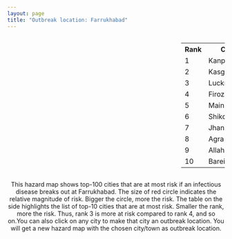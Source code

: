 ```yaml
---
layout: page
title: "Outbreak location: Farrukhabad"
---
```

<div style="width: 100%; overflow: auto;">
<div style="width: 75%; float: left;">
<div id="mapid">
<script src="https://buda-magenta.github.io/hazard_map/load_map.js"></script>

<script>
var marker_outbreak = L.marker([27.437194, 79.489129],{"autoPan": true}).addTo(map); marker_outbreak.bindTooltip("Farrukhabad").openTooltip();

var circle_1 = L.circle([26.460914, 80.321759], {"pane": "markerPane", "color": "red", "fill": true, "fillOpacity": 0.2, "fillRule": "evenodd", "lineCap": "round", "lineJoin": "round", "opacity": 1.0, "radius": 151957, "stroke": true, "weight": 3}).addTo(map);
circle_1.bindTooltip("Kanpur<br>rank: 1<br>hazard index: 0.151958")
circle_1.bindPopup('<a href="https://buda-magenta.github.io/hazard_map/Kanpur">Kanpur</a>')

var circle_2 = L.circle([27.883846, 78.634890], {"pane": "markerPane", "color": "red", "fill": true, "fillOpacity": 0.2, "fillRule": "evenodd", "lineCap": "round", "lineJoin": "round", "opacity": 1.0, "radius": 103191, "stroke": true, "weight": 3}).addTo(map);
circle_2.bindTooltip("Kasganj<br>rank: 2<br>hazard index: 0.103191")
circle_2.bindPopup('<a href="https://buda-magenta.github.io/hazard_map/Kasganj">Kasganj</a>')

var circle_3 = L.circle([26.838100, 80.934600], {"pane": "markerPane", "color": "red", "fill": true, "fillOpacity": 0.2, "fillRule": "evenodd", "lineCap": "round", "lineJoin": "round", "opacity": 1.0, "radius": 20962, "stroke": true, "weight": 3}).addTo(map);
circle_3.bindTooltip("Lucknow<br>rank: 3<br>hazard index: 0.020962")
circle_3.bindPopup('<a href="https://buda-magenta.github.io/hazard_map/Lucknow">Lucknow</a>')

var circle_4 = L.circle([27.177366, 78.389912], {"pane": "markerPane", "color": "red", "fill": true, "fillOpacity": 0.2, "fillRule": "evenodd", "lineCap": "round", "lineJoin": "round", "opacity": 1.0, "radius": 19058, "stroke": true, "weight": 3}).addTo(map);
circle_4.bindTooltip("Firozabad<br>rank: 4<br>hazard index: 0.019059")
circle_4.bindPopup('<a href="https://buda-magenta.github.io/hazard_map/Firozabad">Firozabad</a>')

var circle_5 = L.circle([27.209822, 79.048137], {"pane": "markerPane", "color": "red", "fill": true, "fillOpacity": 0.2, "fillRule": "evenodd", "lineCap": "round", "lineJoin": "round", "opacity": 1.0, "radius": 10202, "stroke": true, "weight": 3}).addTo(map);
circle_5.bindTooltip("Mainpuri<br>rank: 5<br>hazard index: 0.010203")
circle_5.bindPopup('<a href="https://buda-magenta.github.io/hazard_map/Mainpuri">Mainpuri</a>')

var circle_6 = L.circle([27.036604, 78.651436], {"pane": "markerPane", "color": "red", "fill": true, "fillOpacity": 0.2, "fillRule": "evenodd", "lineCap": "round", "lineJoin": "round", "opacity": 1.0, "radius": 9414, "stroke": true, "weight": 3}).addTo(map);
circle_6.bindTooltip("Shikohabad<br>rank: 6<br>hazard index: 0.009415")
circle_6.bindPopup('<a href="https://buda-magenta.github.io/hazard_map/Shikohabad">Shikohabad</a>')

var circle_7 = L.circle([25.531031, 78.652689], {"pane": "markerPane", "color": "red", "fill": true, "fillOpacity": 0.2, "fillRule": "evenodd", "lineCap": "round", "lineJoin": "round", "opacity": 1.0, "radius": 7721, "stroke": true, "weight": 3}).addTo(map);
circle_7.bindTooltip("Jhansi<br>rank: 7<br>hazard index: 0.007721")
circle_7.bindPopup('<a href="https://buda-magenta.github.io/hazard_map/Jhansi">Jhansi</a>')

var circle_8 = L.circle([27.175255, 78.009816], {"pane": "markerPane", "color": "red", "fill": true, "fillOpacity": 0.2, "fillRule": "evenodd", "lineCap": "round", "lineJoin": "round", "opacity": 1.0, "radius": 6424, "stroke": true, "weight": 3}).addTo(map);
circle_8.bindTooltip("Agra<br>rank: 8<br>hazard index: 0.006424")
circle_8.bindPopup('<a href="https://buda-magenta.github.io/hazard_map/Agra">Agra</a>')

var circle_9 = L.circle([25.438130, 81.833800], {"pane": "markerPane", "color": "red", "fill": true, "fillOpacity": 0.2, "fillRule": "evenodd", "lineCap": "round", "lineJoin": "round", "opacity": 1.0, "radius": 6026, "stroke": true, "weight": 3}).addTo(map);
circle_9.bindTooltip("Allahabad<br>rank: 9<br>hazard index: 0.006026")
circle_9.bindPopup('<a href="https://buda-magenta.github.io/hazard_map/Allahabad">Allahabad</a>')

var circle_10 = L.circle([28.457876, 79.405571], {"pane": "markerPane", "color": "red", "fill": true, "fillOpacity": 0.2, "fillRule": "evenodd", "lineCap": "round", "lineJoin": "round", "opacity": 1.0, "radius": 5954, "stroke": true, "weight": 3}).addTo(map);
circle_10.bindTooltip("Bareilly<br>rank: 10<br>hazard index: 0.005954")
circle_10.bindPopup('<a href="https://buda-magenta.github.io/hazard_map/Bareilly">Bareilly</a>')

var circle_11 = L.circle([28.651718, 77.221939], {"pane": "markerPane", "color": "red", "fill": true, "fillOpacity": 0.2, "fillRule": "evenodd", "lineCap": "round", "lineJoin": "round", "opacity": 1.0, "radius": 5758, "stroke": true, "weight": 3}).addTo(map);
circle_11.bindTooltip("Delhi<br>rank: 11<br>hazard index: 0.005759")
circle_11.bindPopup('<a href="https://buda-magenta.github.io/hazard_map/Delhi">Delhi</a>')

var circle_12 = L.circle([24.700385, 78.518668], {"pane": "markerPane", "color": "red", "fill": true, "fillOpacity": 0.2, "fillRule": "evenodd", "lineCap": "round", "lineJoin": "round", "opacity": 1.0, "radius": 5280, "stroke": true, "weight": 3}).addTo(map);
circle_12.bindTooltip("Lalitpur<br>rank: 12<br>hazard index: 0.005280")
circle_12.bindPopup('<a href="https://buda-magenta.github.io/hazard_map/Lalitpur">Lalitpur</a>')

var circle_13 = L.circle([27.633333, 77.583333], {"pane": "markerPane", "color": "red", "fill": true, "fillOpacity": 0.2, "fillRule": "evenodd", "lineCap": "round", "lineJoin": "round", "opacity": 1.0, "radius": 4802, "stroke": true, "weight": 3}).addTo(map);
circle_13.bindTooltip("Mathura<br>rank: 13<br>hazard index: 0.004802")
circle_13.bindPopup('<a href="https://buda-magenta.github.io/hazard_map/Mathura">Mathura</a>')

var circle_14 = L.circle([26.203725, 78.157363], {"pane": "markerPane", "color": "red", "fill": true, "fillOpacity": 0.2, "fillRule": "evenodd", "lineCap": "round", "lineJoin": "round", "opacity": 1.0, "radius": 3981, "stroke": true, "weight": 3}).addTo(map);
circle_14.bindTooltip("Gwalior<br>rank: 14<br>hazard index: 0.003981")
circle_14.bindPopup('<a href="https://buda-magenta.github.io/hazard_map/Gwalior">Gwalior</a>')

var circle_15 = L.circle([28.863842, 78.805778], {"pane": "markerPane", "color": "red", "fill": true, "fillOpacity": 0.2, "fillRule": "evenodd", "lineCap": "round", "lineJoin": "round", "opacity": 1.0, "radius": 3362, "stroke": true, "weight": 3}).addTo(map);
circle_15.bindTooltip("Moradabad<br>rank: 15<br>hazard index: 0.003363")
circle_15.bindPopup('<a href="https://buda-magenta.github.io/hazard_map/Moradabad">Moradabad</a>')

var circle_16 = L.circle([27.876990, 78.137290], {"pane": "markerPane", "color": "red", "fill": true, "fillOpacity": 0.2, "fillRule": "evenodd", "lineCap": "round", "lineJoin": "round", "opacity": 1.0, "radius": 3346, "stroke": true, "weight": 3}).addTo(map);
circle_16.bindTooltip("Aligarh<br>rank: 16<br>hazard index: 0.003347")
circle_16.bindPopup('<a href="https://buda-magenta.github.io/hazard_map/Aligarh">Aligarh</a>')

var circle_17 = L.circle([25.335649, 83.007629], {"pane": "markerPane", "color": "red", "fill": true, "fillOpacity": 0.2, "fillRule": "evenodd", "lineCap": "round", "lineJoin": "round", "opacity": 1.0, "radius": 2730, "stroke": true, "weight": 3}).addTo(map);
circle_17.bindTooltip("Varanasi<br>rank: 17<br>hazard index: 0.002730")
circle_17.bindPopup('<a href="https://buda-magenta.github.io/hazard_map/Varanasi">Varanasi</a>')

var circle_18 = L.circle([28.495208, 80.107541], {"pane": "markerPane", "color": "red", "fill": true, "fillOpacity": 0.2, "fillRule": "evenodd", "lineCap": "round", "lineJoin": "round", "opacity": 1.0, "radius": 1952, "stroke": true, "weight": 3}).addTo(map);
circle_18.bindTooltip("Pilibhit<br>rank: 18<br>hazard index: 0.001953")
circle_18.bindPopup('<a href="https://buda-magenta.github.io/hazard_map/Pilibhit">Pilibhit</a>')

var circle_19 = L.circle([27.573243, 78.111739], {"pane": "markerPane", "color": "red", "fill": true, "fillOpacity": 0.2, "fillRule": "evenodd", "lineCap": "round", "lineJoin": "round", "opacity": 1.0, "radius": 1889, "stroke": true, "weight": 3}).addTo(map);
circle_19.bindTooltip("Hathras<br>rank: 19<br>hazard index: 0.001889")
circle_19.bindPopup('<a href="https://buda-magenta.github.io/hazard_map/Hathras">Hathras</a>')

var circle_20 = L.circle([26.575504, 80.613762], {"pane": "markerPane", "color": "red", "fill": true, "fillOpacity": 0.2, "fillRule": "evenodd", "lineCap": "round", "lineJoin": "round", "opacity": 1.0, "radius": 1771, "stroke": true, "weight": 3}).addTo(map);
circle_20.bindTooltip("Unnao<br>rank: 20<br>hazard index: 0.001771")
circle_20.bindPopup('<a href="https://buda-magenta.github.io/hazard_map/Unnao">Unnao</a>')

var circle_21 = L.circle([27.733696, 81.477321], {"pane": "markerPane", "color": "red", "fill": true, "fillOpacity": 0.2, "fillRule": "evenodd", "lineCap": "round", "lineJoin": "round", "opacity": 1.0, "radius": 1587, "stroke": true, "weight": 3}).addTo(map);
circle_21.bindTooltip("Bahraich<br>rank: 21<br>hazard index: 0.001587")
circle_21.bindPopup('<a href="https://buda-magenta.github.io/hazard_map/Bahraich">Bahraich</a>')

var circle_22 = L.circle([29.214460, 79.527918], {"pane": "markerPane", "color": "red", "fill": true, "fillOpacity": 0.2, "fillRule": "evenodd", "lineCap": "round", "lineJoin": "round", "opacity": 1.0, "radius": 1433, "stroke": true, "weight": 3}).addTo(map);
circle_22.bindTooltip("Haldwani<br>rank: 22<br>hazard index: 0.001433")
circle_22.bindPopup('<a href="https://buda-magenta.github.io/hazard_map/Haldwani">Haldwani</a>')

var circle_23 = L.circle([25.609324, 85.123525], {"pane": "markerPane", "color": "red", "fill": true, "fillOpacity": 0.2, "fillRule": "evenodd", "lineCap": "round", "lineJoin": "round", "opacity": 1.0, "radius": 1396, "stroke": true, "weight": 3}).addTo(map);
circle_23.bindTooltip("Patna<br>rank: 23<br>hazard index: 0.001397")
circle_23.bindPopup('<a href="https://buda-magenta.github.io/hazard_map/Patna">Patna</a>')

var circle_24 = L.circle([27.504639, 80.829466], {"pane": "markerPane", "color": "red", "fill": true, "fillOpacity": 0.2, "fillRule": "evenodd", "lineCap": "round", "lineJoin": "round", "opacity": 1.0, "radius": 1248, "stroke": true, "weight": 3}).addTo(map);
circle_24.bindTooltip("Sitapur<br>rank: 24<br>hazard index: 0.001248")
circle_24.bindPopup('<a href="https://buda-magenta.github.io/hazard_map/Sitapur">Sitapur</a>')

var circle_25 = L.circle([27.912633, 79.746563], {"pane": "markerPane", "color": "red", "fill": true, "fillOpacity": 0.2, "fillRule": "evenodd", "lineCap": "round", "lineJoin": "round", "opacity": 1.0, "radius": 1239, "stroke": true, "weight": 3}).addTo(map);
circle_25.bindTooltip("Shahjahanpur<br>rank: 25<br>hazard index: 0.001239")
circle_25.bindPopup('<a href="https://buda-magenta.github.io/hazard_map/Shahjahanpur">Shahjahanpur</a>')

var circle_26 = L.circle([28.794068, 79.185930], {"pane": "markerPane", "color": "red", "fill": true, "fillOpacity": 0.2, "fillRule": "evenodd", "lineCap": "round", "lineJoin": "round", "opacity": 1.0, "radius": 1229, "stroke": true, "weight": 3}).addTo(map);
circle_26.bindTooltip("Rampur<br>rank: 26<br>hazard index: 0.001229")
circle_26.bindPopup('<a href="https://buda-magenta.github.io/hazard_map/Rampur">Rampur</a>')

var circle_27 = L.circle([25.476300, 80.339500], {"pane": "markerPane", "color": "red", "fill": true, "fillOpacity": 0.2, "fillRule": "evenodd", "lineCap": "round", "lineJoin": "round", "opacity": 1.0, "radius": 1194, "stroke": true, "weight": 3}).addTo(map);
circle_27.bindTooltip("Banda<br>rank: 27<br>hazard index: 0.001194")
circle_27.bindPopup('<a href="https://buda-magenta.github.io/hazard_map/Banda">Banda</a>')

var circle_28 = L.circle([27.265212, 77.369126], {"pane": "markerPane", "color": "red", "fill": true, "fillOpacity": 0.2, "fillRule": "evenodd", "lineCap": "round", "lineJoin": "round", "opacity": 1.0, "radius": 1193, "stroke": true, "weight": 3}).addTo(map);
circle_28.bindTooltip("Bharatpur<br>rank: 28<br>hazard index: 0.001194")
circle_28.bindPopup('<a href="https://buda-magenta.github.io/hazard_map/Bharatpur">Bharatpur</a>')

var circle_29 = L.circle([28.969640, 79.379747], {"pane": "markerPane", "color": "red", "fill": true, "fillOpacity": 0.2, "fillRule": "evenodd", "lineCap": "round", "lineJoin": "round", "opacity": 1.0, "radius": 1075, "stroke": true, "weight": 3}).addTo(map);
circle_29.bindTooltip("Rudrapur City<br>rank: 29<br>hazard index: 0.001076")
circle_29.bindPopup('<a href="https://buda-magenta.github.io/hazard_map/Rudrapur_City">Rudrapur City</a>')

var circle_30 = L.circle([28.068312, 79.046073], {"pane": "markerPane", "color": "red", "fill": true, "fillOpacity": 0.2, "fillRule": "evenodd", "lineCap": "round", "lineJoin": "round", "opacity": 1.0, "radius": 1055, "stroke": true, "weight": 3}).addTo(map);
circle_30.bindTooltip("Budaun<br>rank: 30<br>hazard index: 0.001056")
circle_30.bindPopup('<a href="https://buda-magenta.github.io/hazard_map/Budaun">Budaun</a>')

var circle_31 = L.circle([27.985060, 80.753845], {"pane": "markerPane", "color": "red", "fill": true, "fillOpacity": 0.2, "fillRule": "evenodd", "lineCap": "round", "lineJoin": "round", "opacity": 1.0, "radius": 1023, "stroke": true, "weight": 3}).addTo(map);
circle_31.bindTooltip("Lakhimpur<br>rank: 31<br>hazard index: 0.001024")
circle_31.bindPopup('<a href="https://buda-magenta.github.io/hazard_map/Lakhimpur">Lakhimpur</a>')

var circle_32 = L.circle([24.500000, 81.000000], {"pane": "markerPane", "color": "red", "fill": true, "fillOpacity": 0.2, "fillRule": "evenodd", "lineCap": "round", "lineJoin": "round", "opacity": 1.0, "radius": 969, "stroke": true, "weight": 3}).addTo(map);
circle_32.bindTooltip("Satna<br>rank: 32<br>hazard index: 0.000970")
circle_32.bindPopup('<a href="https://buda-magenta.github.io/hazard_map/Satna">Satna</a>')

var circle_33 = L.circle([25.954628, 83.647350], {"pane": "markerPane", "color": "red", "fill": true, "fillOpacity": 0.2, "fillRule": "evenodd", "lineCap": "round", "lineJoin": "round", "opacity": 1.0, "radius": 951, "stroke": true, "weight": 3}).addTo(map);
circle_33.bindTooltip("Maunath Bhanjan<br>rank: 33<br>hazard index: 0.000952")
circle_33.bindPopup('<a href="https://buda-magenta.github.io/hazard_map/Maunath_Bhanjan">Maunath Bhanjan</a>')

var circle_34 = L.circle([26.439874, 80.018000], {"pane": "markerPane", "color": "red", "fill": true, "fillOpacity": 0.2, "fillRule": "evenodd", "lineCap": "round", "lineJoin": "round", "opacity": 1.0, "radius": 820, "stroke": true, "weight": 3}).addTo(map);
circle_34.bindTooltip("Akbarpur<br>rank: 34<br>hazard index: 0.000820")
circle_34.bindPopup('<a href="https://buda-magenta.github.io/hazard_map/Akbarpur">Akbarpur</a>')

var circle_35 = L.circle([25.603508, 83.507454], {"pane": "markerPane", "color": "red", "fill": true, "fillOpacity": 0.2, "fillRule": "evenodd", "lineCap": "round", "lineJoin": "round", "opacity": 1.0, "radius": 819, "stroke": true, "weight": 3}).addTo(map);
circle_35.bindTooltip("Ghazipur<br>rank: 35<br>hazard index: 0.000820")
circle_35.bindPopup('<a href="https://buda-magenta.github.io/hazard_map/Ghazipur">Ghazipur</a>')

var circle_36 = L.circle([26.671329, 83.364583], {"pane": "markerPane", "color": "red", "fill": true, "fillOpacity": 0.2, "fillRule": "evenodd", "lineCap": "round", "lineJoin": "round", "opacity": 1.0, "radius": 808, "stroke": true, "weight": 3}).addTo(map);
circle_36.bindTooltip("Gorakhpur<br>rank: 36<br>hazard index: 0.000809")
circle_36.bindPopup('<a href="https://buda-magenta.github.io/hazard_map/Gorakhpur">Gorakhpur</a>')

var circle_37 = L.circle([26.718324, 79.090254], {"pane": "markerPane", "color": "red", "fill": true, "fillOpacity": 0.2, "fillRule": "evenodd", "lineCap": "round", "lineJoin": "round", "opacity": 1.0, "radius": 764, "stroke": true, "weight": 3}).addTo(map);
circle_37.bindTooltip("Etawah<br>rank: 37<br>hazard index: 0.000765")
circle_37.bindPopup('<a href="https://buda-magenta.github.io/hazard_map/Etawah">Etawah</a>')

var circle_38 = L.circle([26.500000, 78.750000], {"pane": "markerPane", "color": "red", "fill": true, "fillOpacity": 0.2, "fillRule": "evenodd", "lineCap": "round", "lineJoin": "round", "opacity": 1.0, "radius": 749, "stroke": true, "weight": 3}).addTo(map);
circle_38.bindTooltip("Bhind<br>rank: 38<br>hazard index: 0.000750")
circle_38.bindPopup('<a href="https://buda-magenta.github.io/hazard_map/Bhind">Bhind</a>')

var circle_39 = L.circle([27.338577, 80.097526], {"pane": "markerPane", "color": "red", "fill": true, "fillOpacity": 0.2, "fillRule": "evenodd", "lineCap": "round", "lineJoin": "round", "opacity": 1.0, "radius": 742, "stroke": true, "weight": 3}).addTo(map);
circle_39.bindTooltip("Hardoi<br>rank: 39<br>hazard index: 0.000742")
circle_39.bindPopup('<a href="https://buda-magenta.github.io/hazard_map/Hardoi">Hardoi</a>')

var circle_40 = L.circle([25.773344, 84.784977], {"pane": "markerPane", "color": "red", "fill": true, "fillOpacity": 0.2, "fillRule": "evenodd", "lineCap": "round", "lineJoin": "round", "opacity": 1.0, "radius": 697, "stroke": true, "weight": 3}).addTo(map);
circle_40.bindTooltip("Chapra<br>rank: 40<br>hazard index: 0.000697")
circle_40.bindPopup('<a href="https://buda-magenta.github.io/hazard_map/Chapra">Chapra</a>')

var circle_41 = L.circle([26.915458, 75.818982], {"pane": "markerPane", "color": "red", "fill": true, "fillOpacity": 0.2, "fillRule": "evenodd", "lineCap": "round", "lineJoin": "round", "opacity": 1.0, "radius": 677, "stroke": true, "weight": 3}).addTo(map);
circle_41.bindTooltip("Jaipur<br>rank: 41<br>hazard index: 0.000677")
circle_41.bindPopup('<a href="https://buda-magenta.github.io/hazard_map/Jaipur">Jaipur</a>')

var circle_42 = L.circle([25.935955, 79.424328], {"pane": "markerPane", "color": "red", "fill": true, "fillOpacity": 0.2, "fillRule": "evenodd", "lineCap": "round", "lineJoin": "round", "opacity": 1.0, "radius": 655, "stroke": true, "weight": 3}).addTo(map);
circle_42.bindTooltip("Orai<br>rank: 42<br>hazard index: 0.000655")
circle_42.bindPopup('<a href="https://buda-magenta.github.io/hazard_map/Orai">Orai</a>')

var circle_43 = L.circle([26.250000, 81.250000], {"pane": "markerPane", "color": "red", "fill": true, "fillOpacity": 0.2, "fillRule": "evenodd", "lineCap": "round", "lineJoin": "round", "opacity": 1.0, "radius": 634, "stroke": true, "weight": 3}).addTo(map);
circle_43.bindTooltip("Rae Bareli<br>rank: 43<br>hazard index: 0.000634")
circle_43.bindPopup('<a href="https://buda-magenta.github.io/hazard_map/Rae_Bareli">Rae Bareli</a>')

var circle_44 = L.circle([25.843539, 80.918004], {"pane": "markerPane", "color": "red", "fill": true, "fillOpacity": 0.2, "fillRule": "evenodd", "lineCap": "round", "lineJoin": "round", "opacity": 1.0, "radius": 633, "stroke": true, "weight": 3}).addTo(map);
circle_44.bindTooltip("Fatehpur<br>rank: 44<br>hazard index: 0.000633")
circle_44.bindPopup('<a href="https://buda-magenta.github.io/hazard_map/Fatehpur">Fatehpur</a>')

var circle_45 = L.circle([26.638076, 82.059024], {"pane": "markerPane", "color": "red", "fill": true, "fillOpacity": 0.2, "fillRule": "evenodd", "lineCap": "round", "lineJoin": "round", "opacity": 1.0, "radius": 573, "stroke": true, "weight": 3}).addTo(map);
circle_45.bindTooltip("Faizabad<br>rank: 45<br>hazard index: 0.000573")
circle_45.bindPopup('<a href="https://buda-magenta.github.io/hazard_map/Faizabad">Faizabad</a>')

var circle_46 = L.circle([22.541418, 88.357691], {"pane": "markerPane", "color": "red", "fill": true, "fillOpacity": 0.2, "fillRule": "evenodd", "lineCap": "round", "lineJoin": "round", "opacity": 1.0, "radius": 520, "stroke": true, "weight": 3}).addTo(map);
circle_46.bindTooltip("Kolkata<br>rank: 46<br>hazard index: 0.000521")
circle_46.bindPopup('<a href="https://buda-magenta.github.io/hazard_map/Kolkata">Kolkata</a>')

var circle_47 = L.circle([28.388861, 77.974798], {"pane": "markerPane", "color": "red", "fill": true, "fillOpacity": 0.2, "fillRule": "evenodd", "lineCap": "round", "lineJoin": "round", "opacity": 1.0, "radius": 454, "stroke": true, "weight": 3}).addTo(map);
circle_47.bindTooltip("Bulandshahr<br>rank: 47<br>hazard index: 0.000454")
circle_47.bindPopup('<a href="https://buda-magenta.github.io/hazard_map/Bulandshahr">Bulandshahr</a>')

var circle_48 = L.circle([28.618753, 78.550874], {"pane": "markerPane", "color": "red", "fill": true, "fillOpacity": 0.2, "fillRule": "evenodd", "lineCap": "round", "lineJoin": "round", "opacity": 1.0, "radius": 440, "stroke": true, "weight": 3}).addTo(map);
circle_48.bindTooltip("Sambhal<br>rank: 48<br>hazard index: 0.000441")
circle_48.bindPopup('<a href="https://buda-magenta.github.io/hazard_map/Sambhal">Sambhal</a>')

var circle_49 = L.circle([28.923397, 78.488317], {"pane": "markerPane", "color": "red", "fill": true, "fillOpacity": 0.2, "fillRule": "evenodd", "lineCap": "round", "lineJoin": "round", "opacity": 1.0, "radius": 392, "stroke": true, "weight": 3}).addTo(map);
circle_49.bindTooltip("Amroha<br>rank: 49<br>hazard index: 0.000393")
circle_49.bindPopup('<a href="https://buda-magenta.github.io/hazard_map/Amroha">Amroha</a>')

var circle_50 = L.circle([26.022697, 83.028873], {"pane": "markerPane", "color": "red", "fill": true, "fillOpacity": 0.2, "fillRule": "evenodd", "lineCap": "round", "lineJoin": "round", "opacity": 1.0, "radius": 378, "stroke": true, "weight": 3}).addTo(map);
circle_50.bindTooltip("Azamgarh<br>rank: 50<br>hazard index: 0.000379")
circle_50.bindPopup('<a href="https://buda-magenta.github.io/hazard_map/Azamgarh">Azamgarh</a>')

var circle_51 = L.circle([25.877933, 84.119959], {"pane": "markerPane", "color": "red", "fill": true, "fillOpacity": 0.2, "fillRule": "evenodd", "lineCap": "round", "lineJoin": "round", "opacity": 1.0, "radius": 355, "stroke": true, "weight": 3}).addTo(map);
circle_51.bindTooltip("Ballia<br>rank: 51<br>hazard index: 0.000356")
circle_51.bindPopup('<a href="https://buda-magenta.github.io/hazard_map/Ballia">Ballia</a>')

var circle_52 = L.circle([19.075990, 72.877393], {"pane": "markerPane", "color": "red", "fill": true, "fillOpacity": 0.2, "fillRule": "evenodd", "lineCap": "round", "lineJoin": "round", "opacity": 1.0, "radius": 320, "stroke": true, "weight": 3}).addTo(map);
circle_52.bindTooltip("Mumbai<br>rank: 52<br>hazard index: 0.000320")
circle_52.bindPopup('<a href="https://buda-magenta.github.io/hazard_map/Mumbai">Mumbai</a>')

var circle_53 = L.circle([27.109667, 81.918329], {"pane": "markerPane", "color": "red", "fill": true, "fillOpacity": 0.2, "fillRule": "evenodd", "lineCap": "round", "lineJoin": "round", "opacity": 1.0, "radius": 269, "stroke": true, "weight": 3}).addTo(map);
circle_53.bindTooltip("Gonda<br>rank: 53<br>hazard index: 0.000269")
circle_53.bindPopup('<a href="https://buda-magenta.github.io/hazard_map/Gonda">Gonda</a>')

var circle_54 = L.circle([28.488378, 78.735249], {"pane": "markerPane", "color": "red", "fill": true, "fillOpacity": 0.2, "fillRule": "evenodd", "lineCap": "round", "lineJoin": "round", "opacity": 1.0, "radius": 257, "stroke": true, "weight": 3}).addTo(map);
circle_54.bindTooltip("Chandausi<br>rank: 54<br>hazard index: 0.000258")
circle_54.bindPopup('<a href="https://buda-magenta.github.io/hazard_map/Chandausi">Chandausi</a>')

var circle_55 = L.circle([28.205907, 77.875714], {"pane": "markerPane", "color": "red", "fill": true, "fillOpacity": 0.2, "fillRule": "evenodd", "lineCap": "round", "lineJoin": "round", "opacity": 1.0, "radius": 242, "stroke": true, "weight": 3}).addTo(map);
circle_55.bindTooltip("Khurja<br>rank: 55<br>hazard index: 0.000242")
circle_55.bindPopup('<a href="https://buda-magenta.github.io/hazard_map/Khurja">Khurja</a>')

var circle_56 = L.circle([23.258486, 77.401989], {"pane": "markerPane", "color": "red", "fill": true, "fillOpacity": 0.2, "fillRule": "evenodd", "lineCap": "round", "lineJoin": "round", "opacity": 1.0, "radius": 238, "stroke": true, "weight": 3}).addTo(map);
circle_56.bindTooltip("Bhopal<br>rank: 56<br>hazard index: 0.000238")
circle_56.bindPopup('<a href="https://buda-magenta.github.io/hazard_map/Bhopal">Bhopal</a>')

var circle_57 = L.circle([20.266777, 85.843559], {"pane": "markerPane", "color": "red", "fill": true, "fillOpacity": 0.2, "fillRule": "evenodd", "lineCap": "round", "lineJoin": "round", "opacity": 1.0, "radius": 233, "stroke": true, "weight": 3}).addTo(map);
circle_57.bindTooltip("Bhubaneswar<br>rank: 57<br>hazard index: 0.000234")
circle_57.bindPopup('<a href="https://buda-magenta.github.io/hazard_map/Bhubaneswar">Bhubaneswar</a>')

var circle_58 = L.circle([23.160894, 79.949770], {"pane": "markerPane", "color": "red", "fill": true, "fillOpacity": 0.2, "fillRule": "evenodd", "lineCap": "round", "lineJoin": "round", "opacity": 1.0, "radius": 230, "stroke": true, "weight": 3}).addTo(map);
circle_58.bindTooltip("Jabalpur<br>rank: 58<br>hazard index: 0.000231")
circle_58.bindPopup('<a href="https://buda-magenta.github.io/hazard_map/Jabalpur">Jabalpur</a>')

var circle_59 = L.circle([24.796436, 85.007956], {"pane": "markerPane", "color": "red", "fill": true, "fillOpacity": 0.2, "fillRule": "evenodd", "lineCap": "round", "lineJoin": "round", "opacity": 1.0, "radius": 228, "stroke": true, "weight": 3}).addTo(map);
circle_59.bindTooltip("Gaya<br>rank: 59<br>hazard index: 0.000228")
circle_59.bindPopup('<a href="https://buda-magenta.github.io/hazard_map/Gaya">Gaya</a>')

var circle_60 = L.circle([29.211757, 78.961731], {"pane": "markerPane", "color": "red", "fill": true, "fillOpacity": 0.2, "fillRule": "evenodd", "lineCap": "round", "lineJoin": "round", "opacity": 1.0, "radius": 222, "stroke": true, "weight": 3}).addTo(map);
circle_60.bindTooltip("Kashipur<br>rank: 60<br>hazard index: 0.000222")
circle_60.bindPopup('<a href="https://buda-magenta.github.io/hazard_map/Kashipur">Kashipur</a>')

var circle_61 = L.circle([23.370035, 85.325013], {"pane": "markerPane", "color": "red", "fill": true, "fillOpacity": 0.2, "fillRule": "evenodd", "lineCap": "round", "lineJoin": "round", "opacity": 1.0, "radius": 209, "stroke": true, "weight": 3}).addTo(map);
circle_61.bindTooltip("Ranchi<br>rank: 61<br>hazard index: 0.000210")
circle_61.bindPopup('<a href="https://buda-magenta.github.io/hazard_map/Ranchi">Ranchi</a>')

var circle_62 = L.circle([26.242511, 82.296169], {"pane": "markerPane", "color": "red", "fill": true, "fillOpacity": 0.2, "fillRule": "evenodd", "lineCap": "round", "lineJoin": "round", "opacity": 1.0, "radius": 203, "stroke": true, "weight": 3}).addTo(map);
circle_62.bindTooltip("Sultanpur<br>rank: 62<br>hazard index: 0.000203")
circle_62.bindPopup('<a href="https://buda-magenta.github.io/hazard_map/Sultanpur">Sultanpur</a>')

var circle_63 = L.circle([22.720362, 75.868200], {"pane": "markerPane", "color": "red", "fill": true, "fillOpacity": 0.2, "fillRule": "evenodd", "lineCap": "round", "lineJoin": "round", "opacity": 1.0, "radius": 192, "stroke": true, "weight": 3}).addTo(map);
circle_63.bindTooltip("Indore<br>rank: 63<br>hazard index: 0.000193")
circle_63.bindPopup('<a href="https://buda-magenta.github.io/hazard_map/Indore">Indore</a>')

var circle_64 = L.circle([28.402979, 77.310384], {"pane": "markerPane", "color": "red", "fill": true, "fillOpacity": 0.2, "fillRule": "evenodd", "lineCap": "round", "lineJoin": "round", "opacity": 1.0, "radius": 190, "stroke": true, "weight": 3}).addTo(map);
circle_64.bindTooltip("Faridabad<br>rank: 64<br>hazard index: 0.000190")
circle_64.bindPopup('<a href="https://buda-magenta.github.io/hazard_map/Faridabad">Faridabad</a>')

var circle_65 = L.circle([22.801519, 86.202958], {"pane": "markerPane", "color": "red", "fill": true, "fillOpacity": 0.2, "fillRule": "evenodd", "lineCap": "round", "lineJoin": "round", "opacity": 1.0, "radius": 182, "stroke": true, "weight": 3}).addTo(map);
circle_65.bindTooltip("Jamshedpur<br>rank: 65<br>hazard index: 0.000183")
circle_65.bindPopup('<a href="https://buda-magenta.github.io/hazard_map/Jamshedpur">Jamshedpur</a>')

var circle_66 = L.circle([27.639077, 76.614452], {"pane": "markerPane", "color": "red", "fill": true, "fillOpacity": 0.2, "fillRule": "evenodd", "lineCap": "round", "lineJoin": "round", "opacity": 1.0, "radius": 181, "stroke": true, "weight": 3}).addTo(map);
circle_66.bindTooltip("Alwar<br>rank: 66<br>hazard index: 0.000182")
circle_66.bindPopup('<a href="https://buda-magenta.github.io/hazard_map/Alwar">Alwar</a>')

var circle_67 = L.circle([24.935635, 82.647701], {"pane": "markerPane", "color": "red", "fill": true, "fillOpacity": 0.2, "fillRule": "evenodd", "lineCap": "round", "lineJoin": "round", "opacity": 1.0, "radius": 173, "stroke": true, "weight": 3}).addTo(map);
circle_67.bindTooltip("Mirzapur<br>rank: 67<br>hazard index: 0.000173")
circle_67.bindPopup('<a href="https://buda-magenta.github.io/hazard_map/Mirzapur">Mirzapur</a>')

var circle_68 = L.circle([25.280733, 83.125128], {"pane": "markerPane", "color": "red", "fill": true, "fillOpacity": 0.2, "fillRule": "evenodd", "lineCap": "round", "lineJoin": "round", "opacity": 1.0, "radius": 163, "stroke": true, "weight": 3}).addTo(map);
circle_68.bindTooltip("Mughal Sarai<br>rank: 68<br>hazard index: 0.000164")
circle_68.bindPopup('<a href="https://buda-magenta.github.io/hazard_map/Mughal_Sarai">Mughal Sarai</a>')

var circle_69 = L.circle([29.000653, 77.768229], {"pane": "markerPane", "color": "red", "fill": true, "fillOpacity": 0.2, "fillRule": "evenodd", "lineCap": "round", "lineJoin": "round", "opacity": 1.0, "radius": 158, "stroke": true, "weight": 3}).addTo(map);
circle_69.bindTooltip("Meerut<br>rank: 69<br>hazard index: 0.000158")
circle_69.bindPopup('<a href="https://buda-magenta.github.io/hazard_map/Meerut">Meerut</a>')

var circle_70 = L.circle([26.180598, 91.753943], {"pane": "markerPane", "color": "red", "fill": true, "fillOpacity": 0.2, "fillRule": "evenodd", "lineCap": "round", "lineJoin": "round", "opacity": 1.0, "radius": 150, "stroke": true, "weight": 3}).addTo(map);
circle_70.bindTooltip("Guwahati<br>rank: 70<br>hazard index: 0.000150")
circle_70.bindPopup('<a href="https://buda-magenta.github.io/hazard_map/Guwahati">Guwahati</a>')

var circle_71 = L.circle([26.148658, 85.340013], {"pane": "markerPane", "color": "red", "fill": true, "fillOpacity": 0.2, "fillRule": "evenodd", "lineCap": "round", "lineJoin": "round", "opacity": 1.0, "radius": 141, "stroke": true, "weight": 3}).addTo(map);
circle_71.bindTooltip("Muzaffarpur<br>rank: 71<br>hazard index: 0.000142")
circle_71.bindPopup('<a href="https://buda-magenta.github.io/hazard_map/Muzaffarpur">Muzaffarpur</a>')

var circle_72 = L.circle([20.468600, 85.879200], {"pane": "markerPane", "color": "red", "fill": true, "fillOpacity": 0.2, "fillRule": "evenodd", "lineCap": "round", "lineJoin": "round", "opacity": 1.0, "radius": 141, "stroke": true, "weight": 3}).addTo(map);
circle_72.bindTooltip("Cuttack<br>rank: 72<br>hazard index: 0.000141")
circle_72.bindPopup('<a href="https://buda-magenta.github.io/hazard_map/Cuttack">Cuttack</a>')

var circle_73 = L.circle([25.196826, 76.000893], {"pane": "markerPane", "color": "red", "fill": true, "fillOpacity": 0.2, "fillRule": "evenodd", "lineCap": "round", "lineJoin": "round", "opacity": 1.0, "radius": 134, "stroke": true, "weight": 3}).addTo(map);
circle_73.bindTooltip("Kota<br>rank: 73<br>hazard index: 0.000134")
circle_73.bindPopup('<a href="https://buda-magenta.github.io/hazard_map/Kota">Kota</a>')

var circle_74 = L.circle([23.021624, 72.579707], {"pane": "markerPane", "color": "red", "fill": true, "fillOpacity": 0.2, "fillRule": "evenodd", "lineCap": "round", "lineJoin": "round", "opacity": 1.0, "radius": 132, "stroke": true, "weight": 3}).addTo(map);
circle_74.bindTooltip("Ahmedabad<br>rank: 74<br>hazard index: 0.000133")
circle_74.bindPopup('<a href="https://buda-magenta.github.io/hazard_map/Ahmedabad">Ahmedabad</a>')

var circle_75 = L.circle([26.716413, 88.430992], {"pane": "markerPane", "color": "red", "fill": true, "fillOpacity": 0.2, "fillRule": "evenodd", "lineCap": "round", "lineJoin": "round", "opacity": 1.0, "radius": 132, "stroke": true, "weight": 3}).addTo(map);
circle_75.bindTooltip("Siliguri<br>rank: 75<br>hazard index: 0.000133")
circle_75.bindPopup('<a href="https://buda-magenta.github.io/hazard_map/Siliguri">Siliguri</a>')

var circle_76 = L.circle([25.286698, 87.132254], {"pane": "markerPane", "color": "red", "fill": true, "fillOpacity": 0.2, "fillRule": "evenodd", "lineCap": "round", "lineJoin": "round", "opacity": 1.0, "radius": 120, "stroke": true, "weight": 3}).addTo(map);
circle_76.bindTooltip("Bhagalpur<br>rank: 76<br>hazard index: 0.000121")
circle_76.bindPopup('<a href="https://buda-magenta.github.io/hazard_map/Bhagalpur">Bhagalpur</a>')

var circle_77 = L.circle([28.428262, 77.002700], {"pane": "markerPane", "color": "red", "fill": true, "fillOpacity": 0.2, "fillRule": "evenodd", "lineCap": "round", "lineJoin": "round", "opacity": 1.0, "radius": 117, "stroke": true, "weight": 3}).addTo(map);
circle_77.bindTooltip("Gurgaon<br>rank: 77<br>hazard index: 0.000117")
circle_77.bindPopup('<a href="https://buda-magenta.github.io/hazard_map/Gurgaon">Gurgaon</a>')

var circle_78 = L.circle([25.565691, 80.063489], {"pane": "markerPane", "color": "red", "fill": true, "fillOpacity": 0.2, "fillRule": "evenodd", "lineCap": "round", "lineJoin": "round", "opacity": 1.0, "radius": 117, "stroke": true, "weight": 3}).addTo(map);
circle_78.bindTooltip("Khanna<br>rank: 78<br>hazard index: 0.000117")
circle_78.bindPopup('<a href="https://buda-magenta.github.io/hazard_map/Khanna">Khanna</a>')

var circle_79 = L.circle([23.795281, 86.430964], {"pane": "markerPane", "color": "red", "fill": true, "fillOpacity": 0.2, "fillRule": "evenodd", "lineCap": "round", "lineJoin": "round", "opacity": 1.0, "radius": 106, "stroke": true, "weight": 3}).addTo(map);
circle_79.bindTooltip("Dhanbad<br>rank: 79<br>hazard index: 0.000106")
circle_79.bindPopup('<a href="https://buda-magenta.github.io/hazard_map/Dhanbad">Dhanbad</a>')

var circle_80 = L.circle([21.237947, 81.633683], {"pane": "markerPane", "color": "red", "fill": true, "fillOpacity": 0.2, "fillRule": "evenodd", "lineCap": "round", "lineJoin": "round", "opacity": 1.0, "radius": 103, "stroke": true, "weight": 3}).addTo(map);
circle_80.bindTooltip("Raipur<br>rank: 80<br>hazard index: 0.000104")
circle_80.bindPopup('<a href="https://buda-magenta.github.io/hazard_map/Raipur">Raipur</a>')

var circle_81 = L.circle([25.750000, 78.500000], {"pane": "markerPane", "color": "red", "fill": true, "fillOpacity": 0.2, "fillRule": "evenodd", "lineCap": "round", "lineJoin": "round", "opacity": 1.0, "radius": 100, "stroke": true, "weight": 3}).addTo(map);
circle_81.bindTooltip("Datia<br>rank: 81<br>hazard index: 0.000100")
circle_81.bindPopup('<a href="https://buda-magenta.github.io/hazard_map/Datia">Datia</a>')

var circle_82 = L.circle([24.759267, 81.655000], {"pane": "markerPane", "color": "red", "fill": true, "fillOpacity": 0.2, "fillRule": "evenodd", "lineCap": "round", "lineJoin": "round", "opacity": 1.0, "radius": 98, "stroke": true, "weight": 3}).addTo(map);
circle_82.bindTooltip("Rewa<br>rank: 82<br>hazard index: 0.000098")
circle_82.bindPopup('<a href="https://buda-magenta.github.io/hazard_map/Rewa">Rewa</a>')

var circle_83 = L.circle([26.724789, 82.793269], {"pane": "markerPane", "color": "red", "fill": true, "fillOpacity": 0.2, "fillRule": "evenodd", "lineCap": "round", "lineJoin": "round", "opacity": 1.0, "radius": 96, "stroke": true, "weight": 3}).addTo(map);
circle_83.bindTooltip("Basti<br>rank: 83<br>hazard index: 0.000097")
circle_83.bindPopup('<a href="https://buda-magenta.github.io/hazard_map/Basti">Basti</a>')

var circle_84 = L.circle([29.154148, 77.305954], {"pane": "markerPane", "color": "red", "fill": true, "fillOpacity": 0.2, "fillRule": "evenodd", "lineCap": "round", "lineJoin": "round", "opacity": 1.0, "radius": 91, "stroke": true, "weight": 3}).addTo(map);
circle_84.bindTooltip("Baraut<br>rank: 84<br>hazard index: 0.000092")
circle_84.bindPopup('<a href="https://buda-magenta.github.io/hazard_map/Baraut">Baraut</a>')

var circle_85 = L.circle([26.423847, 83.762732], {"pane": "markerPane", "color": "red", "fill": true, "fillOpacity": 0.2, "fillRule": "evenodd", "lineCap": "round", "lineJoin": "round", "opacity": 1.0, "radius": 89, "stroke": true, "weight": 3}).addTo(map);
circle_85.bindTooltip("Deoria<br>rank: 85<br>hazard index: 0.000090")
circle_85.bindPopup('<a href="https://buda-magenta.github.io/hazard_map/Deoria">Deoria</a>')

var circle_86 = L.circle([25.795593, 82.488341], {"pane": "markerPane", "color": "red", "fill": true, "fillOpacity": 0.2, "fillRule": "evenodd", "lineCap": "round", "lineJoin": "round", "opacity": 1.0, "radius": 89, "stroke": true, "weight": 3}).addTo(map);
circle_86.bindTooltip("Jaunpur<br>rank: 86<br>hazard index: 0.000090")
circle_86.bindPopup('<a href="https://buda-magenta.github.io/hazard_map/Jaunpur">Jaunpur</a>')

var circle_87 = L.circle([28.570784, 77.327107], {"pane": "markerPane", "color": "red", "fill": true, "fillOpacity": 0.2, "fillRule": "evenodd", "lineCap": "round", "lineJoin": "round", "opacity": 1.0, "radius": 86, "stroke": true, "weight": 3}).addTo(map);
circle_87.bindTooltip("Noida<br>rank: 87<br>hazard index: 0.000086")
circle_87.bindPopup('<a href="https://buda-magenta.github.io/hazard_map/Noida">Noida</a>')

var circle_88 = L.circle([25.623457, 84.596839], {"pane": "markerPane", "color": "red", "fill": true, "fillOpacity": 0.2, "fillRule": "evenodd", "lineCap": "round", "lineJoin": "round", "opacity": 1.0, "radius": 79, "stroke": true, "weight": 3}).addTo(map);
circle_88.bindTooltip("Arrah<br>rank: 88<br>hazard index: 0.000079")
circle_88.bindPopup('<a href="https://buda-magenta.github.io/hazard_map/Arrah">Arrah</a>')

var circle_89 = L.circle([12.979120, 77.591300], {"pane": "markerPane", "color": "red", "fill": true, "fillOpacity": 0.2, "fillRule": "evenodd", "lineCap": "round", "lineJoin": "round", "opacity": 1.0, "radius": 78, "stroke": true, "weight": 3}).addTo(map);
circle_89.bindTooltip("Bangalore<br>rank: 89<br>hazard index: 0.000078")
circle_89.bindPopup('<a href="https://buda-magenta.github.io/hazard_map/Bangalore">Bangalore</a>')

var circle_90 = L.circle([30.325565, 78.043681], {"pane": "markerPane", "color": "red", "fill": true, "fillOpacity": 0.2, "fillRule": "evenodd", "lineCap": "round", "lineJoin": "round", "opacity": 1.0, "radius": 78, "stroke": true, "weight": 3}).addTo(map);
circle_90.bindTooltip("Dehradun<br>rank: 90<br>hazard index: 0.000078")
circle_90.bindPopup('<a href="https://buda-magenta.github.io/hazard_map/Dehradun">Dehradun</a>')

var circle_91 = L.circle([23.699128, 85.991069], {"pane": "markerPane", "color": "red", "fill": true, "fillOpacity": 0.2, "fillRule": "evenodd", "lineCap": "round", "lineJoin": "round", "opacity": 1.0, "radius": 75, "stroke": true, "weight": 3}).addTo(map);
circle_91.bindTooltip("Bokaro<br>rank: 91<br>hazard index: 0.000076")
circle_91.bindPopup('<a href="https://buda-magenta.github.io/hazard_map/Bokaro">Bokaro</a>')

var circle_92 = L.circle([24.578721, 73.686257], {"pane": "markerPane", "color": "red", "fill": true, "fillOpacity": 0.2, "fillRule": "evenodd", "lineCap": "round", "lineJoin": "round", "opacity": 1.0, "radius": 72, "stroke": true, "weight": 3}).addTo(map);
circle_92.bindTooltip("Udaipur<br>rank: 92<br>hazard index: 0.000072")
circle_92.bindPopup('<a href="https://buda-magenta.github.io/hazard_map/Udaipur">Udaipur</a>')

var circle_93 = L.circle([25.560900, 87.647654], {"pane": "markerPane", "color": "red", "fill": true, "fillOpacity": 0.2, "fillRule": "evenodd", "lineCap": "round", "lineJoin": "round", "opacity": 1.0, "radius": 71, "stroke": true, "weight": 3}).addTo(map);
circle_93.bindTooltip("Katihar<br>rank: 93<br>hazard index: 0.000071")
circle_93.bindPopup('<a href="https://buda-magenta.github.io/hazard_map/Katihar">Katihar</a>')

var circle_94 = L.circle([30.909016, 75.851601], {"pane": "markerPane", "color": "red", "fill": true, "fillOpacity": 0.2, "fillRule": "evenodd", "lineCap": "round", "lineJoin": "round", "opacity": 1.0, "radius": 68, "stroke": true, "weight": 3}).addTo(map);
circle_94.bindTooltip("Ludhiana<br>rank: 94<br>hazard index: 0.000068")
circle_94.bindPopup('<a href="https://buda-magenta.github.io/hazard_map/Ludhiana">Ludhiana</a>')

var circle_95 = L.circle([28.733400, 77.298600], {"pane": "markerPane", "color": "red", "fill": true, "fillOpacity": 0.2, "fillRule": "evenodd", "lineCap": "round", "lineJoin": "round", "opacity": 1.0, "radius": 61, "stroke": true, "weight": 3}).addTo(map);
circle_95.bindTooltip("Loni<br>rank: 95<br>hazard index: 0.000062")
circle_95.bindPopup('<a href="https://buda-magenta.github.io/hazard_map/Loni">Loni</a>')

var circle_96 = L.circle([28.901090, 76.580194], {"pane": "markerPane", "color": "red", "fill": true, "fillOpacity": 0.2, "fillRule": "evenodd", "lineCap": "round", "lineJoin": "round", "opacity": 1.0, "radius": 59, "stroke": true, "weight": 3}).addTo(map);
circle_96.bindTooltip("Rohtak<br>rank: 96<br>hazard index: 0.000059")
circle_96.bindPopup('<a href="https://buda-magenta.github.io/hazard_map/Rohtak">Rohtak</a>')

var circle_97 = L.circle([23.687130, 86.974659], {"pane": "markerPane", "color": "red", "fill": true, "fillOpacity": 0.2, "fillRule": "evenodd", "lineCap": "round", "lineJoin": "round", "opacity": 1.0, "radius": 58, "stroke": true, "weight": 3}).addTo(map);
circle_97.bindTooltip("Asansol<br>rank: 97<br>hazard index: 0.000059")
circle_97.bindPopup('<a href="https://buda-magenta.github.io/hazard_map/Asansol">Asansol</a>')

var circle_98 = L.circle([25.720581, 85.255560], {"pane": "markerPane", "color": "red", "fill": true, "fillOpacity": 0.2, "fillRule": "evenodd", "lineCap": "round", "lineJoin": "round", "opacity": 1.0, "radius": 56, "stroke": true, "weight": 3}).addTo(map);
circle_98.bindTooltip("Hajipur<br>rank: 98<br>hazard index: 0.000056")
circle_98.bindPopup('<a href="https://buda-magenta.github.io/hazard_map/Hajipur">Hajipur</a>')

var circle_99 = L.circle([21.170200, 72.831100], {"pane": "markerPane", "color": "red", "fill": true, "fillOpacity": 0.2, "fillRule": "evenodd", "lineCap": "round", "lineJoin": "round", "opacity": 1.0, "radius": 54, "stroke": true, "weight": 3}).addTo(map);
circle_99.bindTooltip("Surat<br>rank: 99<br>hazard index: 0.000055")
circle_99.bindPopup('<a href="https://buda-magenta.github.io/hazard_map/Surat">Surat</a>')

var circle_100 = L.circle([25.512719, 86.090571], {"pane": "markerPane", "color": "red", "fill": true, "fillOpacity": 0.2, "fillRule": "evenodd", "lineCap": "round", "lineJoin": "round", "opacity": 1.0, "radius": 54, "stroke": true, "weight": 3}).addTo(map);
circle_100.bindTooltip("Begusarai<br>rank: 100<br>hazard index: 0.000054")
circle_100.bindPopup('<a href="https://buda-magenta.github.io/hazard_map/Begusarai">Begusarai</a>')
</script>
</div>
</div>


<div style="width: 20%; float: right;">
<table>
<tr>
<th>Rank</th>
<th>City</th>
</tr>

<tr>
<td>1</td>
<td>Kanpur</td>
</tr>

<tr>
<td>2</td>
<td>Kasganj</td>
</tr>

<tr>
<td>3</td>
<td>Lucknow</td>
</tr>

<tr>
<td>4</td>
<td>Firozabad</td>
</tr>

<tr>
<td>5</td>
<td>Mainpuri</td>
</tr>

<tr>
<td>6</td>
<td>Shikohabad</td>
</tr>

<tr>
<td>7</td>
<td>Jhansi</td>
</tr>

<tr>
<td>8</td>
<td>Agra</td>
</tr>

<tr>
<td>9</td>
<td>Allahabad</td>
</tr>

<tr>
<td>10</td>
<td>Bareilly</td>
</tr>

</table>
</div>
</div>


<p align="center">This hazard map shows top-100 cities that are at most risk if an infectious disease breaks out at Farrukhabad. The size of red circle indicates the relative magnitude of risk. Bigger the circle, more the risk. The table on the side highlights the list of top-10 cities that are at most risk. Smaller the rank, more the risk. Thus, rank 3 is more at risk compared to rank 4, and so on.You can also click on any city to make that city an outbreak location. You will get a new hazard map with the chosen city/town as outbreak location.
</p>